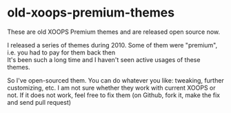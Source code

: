 old-xoops-premium-themes
========================

These are old XOOPS Premium themes and are released open source now.

I released a series of themes during 2010. Some of them were "premium", i.e. you had to pay for them back then  
It's been such a long time and I haven't seen active usages of these themes. 

So I've open-sourced them. You can do whatever you like: tweaking, further customizing, etc. 
I am not sure whether they work with current XOOPS or not. 
If it does not work, feel free to fix them (on Github, fork it, make the fix and send pull request)
